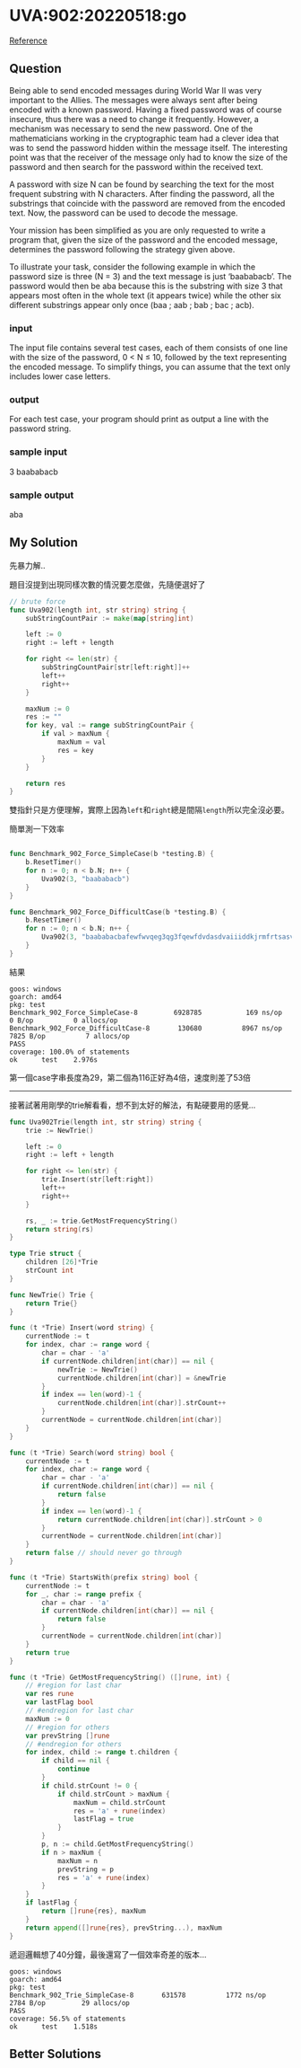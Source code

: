 # UVA:902:20220518:go

[Reference](https://onlinejudge.org/external/9/902.pdf)



## Question

Being able to send encoded messages during World War II was very important to the Allies. The messages were always sent after being encoded with a known password. Having a fixed password was of course insecure, thus there was a need to change it frequently. However, a mechanism was necessary to send the new password. One of the mathematicians working in the cryptographic team had a clever idea that was to send the password hidden within the message itself. The interesting point was that the receiver of the message only had to know the size of the password and then search for the password within the received text. 

A password with size N can be found by searching the text for the most frequent substring with N characters. After finding the password, all the substrings that coincide with the password are removed from the encoded text. Now, the password can be used to decode the message. 

Your mission has been simplified as you are only requested to write a program that, given the size of the password and the encoded message, determines the password following the strategy given above. 

To illustrate your task, consider the following example in which the password size is three (N = 3) and the text message is just ‘baababacb’. The password would then be aba because this is the substring with size 3 that appears most often in the whole text (it appears twice) while the other six different substrings appear only once (baa ; aab ; bab ; bac ; acb).



### input

The input file contains several test cases, each of them consists of one line with the size of the password, 0 < N ≤ 10, followed by the text representing the encoded message. To simplify things, you can assume that the text only includes lower case letters.



### output

For each test case, your program should print as output a line with the password string.



### sample input

3 baababacb



### sample output

aba



## My Solution

先暴力解..

題目沒提到出現同樣次數的情況要怎麼做，先隨便選好了



```go
// brute force
func Uva902(length int, str string) string {
	subStringCountPair := make(map[string]int)

	left := 0
	right := left + length

	for right <= len(str) {
		subStringCountPair[str[left:right]]++
		left++
		right++
	}

	maxNum := 0
	res := ""
	for key, val := range subStringCountPair {
		if val > maxNum {
			maxNum = val
			res = key
		}
	}

	return res
}
```

雙指針只是方便理解，實際上因為`left`和`right`總是間隔`length`所以完全沒必要。



簡單測一下效率

```go

func Benchmark_902_Force_SimpleCase(b *testing.B) {
	b.ResetTimer()
	for n := 0; n < b.N; n++ {
		Uva902(3, "baababacb")
	}
}

func Benchmark_902_Force_DifficultCase(b *testing.B) {
	b.ResetTimer()
	for n := 0; n < b.N; n++ {
		Uva902(3, "baababacbafewfwvqeg3qg3fqewfdvdasdvaiiiddkjrmfrtsasvsvgdfsbbdfdrgergewrwgergebdfbdbdbdbewqfwefqzxcvrwfwfaewqfewwgf4g")
	}
}
```

結果

```
goos: windows
goarch: amd64
pkg: test
Benchmark_902_Force_SimpleCase-8      	 6928785	       169 ns/op	       0 B/op	       0 allocs/op
Benchmark_902_Force_DifficultCase-8   	  130680	      8967 ns/op	    7825 B/op	       7 allocs/op
PASS
coverage: 100.0% of statements
ok  	test	2.976s
```



第一個case字串長度為29，第二個為116正好為4倍，速度則差了53倍



---

接著試著用剛學的trie解看看，想不到太好的解法，有點硬要用的感覺...

```go
func Uva902Trie(length int, str string) string {
	trie := NewTrie()

	left := 0
	right := left + length

	for right <= len(str) {
		trie.Insert(str[left:right])
		left++
		right++
	}

	rs, _ := trie.GetMostFrequencyString()
	return string(rs)
}

type Trie struct {
	children [26]*Trie
	strCount int
}

func NewTrie() Trie {
	return Trie{}
}

func (t *Trie) Insert(word string) {
	currentNode := t
	for index, char := range word {
		char = char - 'a'
		if currentNode.children[int(char)] == nil {
			newTrie := NewTrie()
			currentNode.children[int(char)] = &newTrie
		}
		if index == len(word)-1 {
			currentNode.children[int(char)].strCount++
		}
		currentNode = currentNode.children[int(char)]
	}
}

func (t *Trie) Search(word string) bool {
	currentNode := t
	for index, char := range word {
		char = char - 'a'
		if currentNode.children[int(char)] == nil {
			return false
		}
		if index == len(word)-1 {
			return currentNode.children[int(char)].strCount > 0
		}
		currentNode = currentNode.children[int(char)]
	}
	return false // should never go through
}

func (t *Trie) StartsWith(prefix string) bool {
	currentNode := t
	for _, char := range prefix {
		char = char - 'a'
		if currentNode.children[int(char)] == nil {
			return false
		}
		currentNode = currentNode.children[int(char)]
	}
	return true
}

func (t *Trie) GetMostFrequencyString() ([]rune, int) {
	// #region for last char
	var res rune
	var lastFlag bool
	// #endregion for last char
	maxNum := 0
	// #region for others
	var prevString []rune
	// #endregion for others
	for index, child := range t.children {
		if child == nil {
			continue
		}
		if child.strCount != 0 {
			if child.strCount > maxNum {
				maxNum = child.strCount
				res = 'a' + rune(index)
				lastFlag = true
			}
		}
		p, n := child.GetMostFrequencyString()
		if n > maxNum {
			maxNum = n
			prevString = p
			res = 'a' + rune(index)
		}
	}
	if lastFlag {
		return []rune{res}, maxNum
	}
	return append([]rune{res}, prevString...), maxNum
}

```

遞迴邏輯想了40分鐘，最後還寫了一個效率奇差的版本...

```
goos: windows
goarch: amd64
pkg: test
Benchmark_902_Trie_SimpleCase-8   	  631578	      1772 ns/op	    2784 B/op	      29 allocs/op
PASS
coverage: 56.5% of statements
ok  	test	1.518s

```



## Better Solutions

